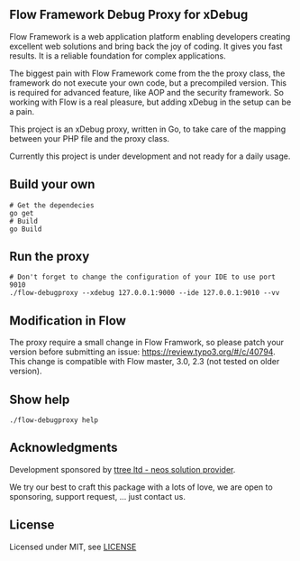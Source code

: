 Flow Framework Debug Proxy for xDebug
-------------------------------------

Flow Framework is a web application platform enabling developers creating
excellent web solutions and bring back the joy of coding. It gives you fast
results. It is a reliable foundation for complex applications.

The biggest pain with Flow Framework come from the the proxy class, the
framework do not execute your own code, but a precompiled version. This is
required for advanced feature, like AOP and the security framework. So working
with Flow is a real pleasure, but adding xDebug in the setup can be a pain.

This project is an xDebug proxy, written in Go, to take care of the mapping
between your PHP file and the proxy class.

Currently this project is under development and not ready for a daily usage.

Build your own
--------------

    # Get the dependecies
    go get
    # Build
    go Build

Run the proxy
-------------

    # Don't forget to change the configuration of your IDE to use port 9010
    ./flow-debugproxy --xdebug 127.0.0.1:9000 --ide 127.0.0.1:9010 --vv

Modification in Flow
---------------------

The proxy require a small change in Flow Framwork, so please patch your version
before submitting an issue: https://review.typo3.org/#/c/40794. This change is
compatible with Flow master, 3.0, 2.3 (not tested on older version).

Show help
---------

    ./flow-debugproxy help

Acknowledgments
---------------

Development sponsored by [ttree ltd - neos solution provider](http://ttree.ch).

We try our best to craft this package with a lots of love, we are open to
sponsoring, support request, ... just contact us.

License
-------

Licensed under MIT, see [LICENSE](LICENSE)
